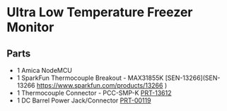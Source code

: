 # Ultra Low Temperature Freezer Monitor
## Parts
* 1 Amica NodeMCU
* 1 SparkFun Thermocouple Breakout - MAX31855K [SEN-13266](SEN-13266 https://www.sparkfun.com/products/13266
)
* 1 Thermocouple Connector - PCC-SMP-K [PRT-13612](https://www.sparkfun.com/products/13612)
* 1 DC Barrel Power Jack/Connector [PRT-00119](https://www.sparkfun.com/products/119)

